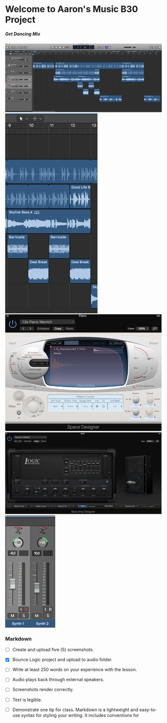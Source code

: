 # Welcome to Aaron's Music B30 Project

##### Get Dancing Mix

![overview](Images/Screenshot2.png)
![overview](Images/Screenshot1.png)
![overview](Images/Screenshot4.png)
![overview](Images/Screenshot5.png)
![overview](Images/Screenshot3.png)



### Markdown
- [ ] Create and upload five (5) screenshots.
- [x] Bounce Logic project and upload to audio folder.
- [ ] Write at least 250 words on your experience with the lesson.
- [ ] Audio plays back through external speakers.
- [ ] Screenshots render correctly.
- [ ] Text is legible.
- [ ] Demonstrate one tip for class.
Markdown is a lightweight and easy-to-use syntax for styling your writing. It includes conventions for



